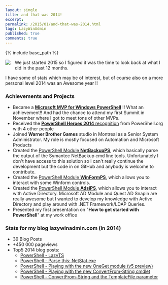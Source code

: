 ```yaml
---
layout: single
title: and that was 2014!
excerpt: 
permalink: /2015/01/and-that-was-2014.html
tags: LazyWinAdmin
published: true
comments: true
---
```

{% include base_path %}

<a href="{{ site.url }}/images/2015/20150103_and_that_was_2014%c3%a2%e2%82%ac%c2%a6/SEO-icon__851521780__-96x96.png" imageanchor="1" style="clear: left; float: left; margin-bottom: 1em; margin-right: 1em;"><img border="0" src="{{ site.url }}/images/2015/20150103_and_that_was_2014%c3%a2%e2%82%ac%c2%a6/SEO-icon__851521780__-96x96.png" /></a>We just started 2015 so I figured it was the time to look back at what I did in the past 12 months.

I have some of stats which may be of interest, but of course also on a more personal level 2014 was an Awesome year !!

### Achievements and Projects

* Became a <b><a href="http://mvp.microsoft.com/en-us/mvp/Francois-Xavier%20Cat-5000475" target="_blank">Microsoft MVP for Windows PowerShell</a></b> !! What an achievement!! And had the chance to attend my first Summit in November where I got to meet tons of other MVPs.
* Received the <a href="http://powershell.org/wp/2014/01/08/announcing-our-2014-powershell-heroes/" target="_blank"><b>PowerShell Heroes 2014</b> recognition</a> from PowerShell.org with 4 other people
* Joined <b>Warner Brother Games</b> studio in Montreal as a Senior System Administrator. My role is mostly focused on Automation and Microsoft Products
* Created the <a href="https://github.com/lazywinadmin/NetBackupPS" target="_blank">PowerShell Module <b>NetBackupPS</b></a>, which basically parse the output of the Symantec NetBackup cmd line tools. Unfortunately I don't have access to this solution so I can't really continue the development but the code in on GitHub and anybody is welcome to contribute.
* Created the <a href="https://github.com/lazywinadmin/WinFormPS" target="_blank">PowerShell Module <b>WinFormPS</b></a>, which allows you to interact with some Winform controls.
* Created the <a href="https://github.com/lazywinadmin/AdsiPS" target="_blank">PowerShell Module <b>AdsiPS</b></a>, which allows you to interact with Active Directory. Microsoft AD Module and Quest AD Snapin are really awesome but I wanted to develop my knowledge with Active Directory and play around with .NET Framework/LDAP Queries.
* Presented my first presentation on "<b>How to get started with PowerShell</b>" at my work office

### Stats for my blog lazywinadmin.com (in 2014)

* 39 Blog Posts
* +450 000 pageviews
* Top5 2014 blog posts:
  * <a href="{{ site.url }}/2014/10/powershell-gui-lazyts-terminal-services.html" target="_blank">PowerShell - LazyTS</a>
  * <a href="{{ site.url }}/2014/08/powershell-parse-this-netstatexe.html" target="_blank">PowerShell - Parse this: NetStat.exe</a>
  * <a href="{{ site.url }}/2014/04/powershell-playing-with-new-oneget.html" target="_blank">PowerShell - Playing with the new OneGet module (v5 preview)</a>
  * <a href="{{ site.url }}/2014/09/powershell-playing-with-new-convertfrom.html" target="_blank">PowerShell - Playing with the new ConvertFrom-String cmdlet</a>
  * <a href="{{ site.url }}/2014/09/powershell-convertfrom-string-and.html" target="_blank">PowerShell - ConvertFrom-String and the TemplateFile parameter</a>
</ul></ul></div>